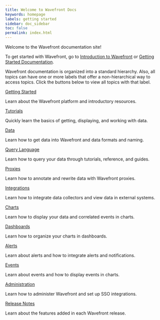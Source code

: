 ```yaml
---
title: Welcome to Wavefront Docs
keywords: homepage
labels: getting started
sidebar: doc_sidebar
toc: false
permalink: index.html
---
```


Welcome to the Wavefront documentation site!

To get started with Wavefront, go to [Introduction to Wavefront](wavefront_introduction) or [Getting Started Documentation](documentation_introductory).

Wavefront documentation is organized into a standard hierarchy. Also, all topics can have one or more labels that offer a non-hierarchical way to access topics. Click the buttons below to view all topics with that label.

<div class="row">
 <div class="col-md-3 col-sm-6">
     <div class="panel panel-default text-center">
         <div class="panel-heading">
             <span class="fa-stack fa-1x">
                   <i class="fa fa-circle fa-stack-2x landing-text-primary"></i>
                   <i class="fa fa-hourglass-start fa-stack-1x fa-inverse"></i>
             </span>
         </div>
         <div class="panel-body">
             <p><a href="label_getting%20started.html" class="btn btn-primary btn-block">Getting Started</a></p>
             <p>Learn about the Wavefront platform and introductory resources.</p>
         </div>
     </div>
 </div>
 <div class="col-md-3 col-sm-6">
     <div class="panel panel-default text-center">
         <div class="panel-heading">
             <span class="fa-stack fa-1x">
                   <i class="fa fa-circle fa-stack-2x landing-text-primary"></i>
                   <i class="fa fa-leanpub fa-stack-1x fa-inverse"></i>
             </span>
         </div>
         <div class="panel-body">
             <p><a href="label_tutorials.html" class="btn btn-primary btn-block">Tutorials</a></p>
             <p>Quickly learn the basics of getting, displaying, and working with data.</p>
         </div>
     </div>
 </div>
 <div class="col-md-3 col-sm-6">
     <div class="panel panel-default text-center">
         <div class="panel-heading">
             <span class="fa-stack fa-1x">
                   <i class="fa fa-circle fa-stack-2x landing-text-primary"></i>
                   <i class="fa fa-table fa-stack-1x fa-inverse"></i>
             </span>
         </div>
         <div class="panel-body">
             <p><a href="label_data.html" class="btn btn-primary btn-block">Data</a></p>
             <p>Learn how to get data into Wavefront and data formats and naming.</p>
         </div>
     </div>
 </div>
 <div class="col-md-3 col-sm-6">
     <div class="panel panel-default text-center">
         <div class="panel-heading">
             <span class="fa-stack fa-1x">
                   <i class="fa fa-circle fa-stack-2x landing-text-primary"></i>
                   <i class="fa fa-question fa-stack-1x fa-inverse"></i>
             </span>
         </div>
         <div class="panel-body">
             <p><a href="label_query%20language.html" class="btn btn-primary btn-block">Query Language</a></p>
             <p>Learn how to query your data through tutorials, reference, and guides.</p>
         </div>
     </div>
 </div>
 </div>
<div class="row">
 <div class="col-md-3 col-sm-6">
     <div class="panel panel-default text-center">
         <div class="panel-heading">
             <span class="fa-stack fa-1x">
                   <i class="fa fa-circle fa-stack-2x landing-text-primary"></i>
                   <i class="fa fa-cloud fa-stack-1x fa-inverse"></i>
             </span>
         </div>
         <div class="panel-body">
             <p><a href="label_proxies.html" class="btn btn-primary btn-block">Proxies</a></p>
             <p>Learn how to annotate and rewrite data with Wavefront proxies.</p>
         </div>
     </div>
 </div>
 <div class="col-md-3 col-sm-6">
     <div class="panel panel-default text-center">
         <div class="panel-heading">
             <span class="fa-stack fa-1x">
                   <i class="fa fa-circle fa-stack-2x landing-text-primary"></i>
                   <i class="fa fa-plug fa-stack-1x fa-inverse"></i>
             </span>
         </div>
         <div class="panel-body">
             <p><a href="label_integrations.html" class="btn btn-primary btn-block">Integrations</a></p>
             <p>Learn how to integrate data collectors and view data in external systems.</p>
         </div>
     </div>
 </div>
 <div class="col-md-3 col-sm-6">
     <div class="panel panel-default text-center">
         <div class="panel-heading">
             <span class="fa-stack fa-1x">
                   <i class="fa fa-circle fa-stack-2x landing-text-primary"></i>
                   <i class="fa fa-bar-chart fa-stack-1x fa-inverse"></i>
             </span>
         </div>
         <div class="panel-body">
           <p><a href="label_charts.html" class="btn btn-primary btn-block">Charts</a></p>
             <p>Learn how to display your data and correlated events in charts.</p>
         </div>
     </div>
 </div>
 <div class="col-md-3 col-sm-6">
     <div class="panel panel-default text-center">
         <div class="panel-heading">
             <span class="fa-stack fa-1x">
                   <i class="fa fa-circle fa-stack-2x landing-text-primary"></i>
                   <i class="fa fa-tachometer fa-stack-1x fa-inverse"></i>
             </span>
         </div>
         <div class="panel-body">
             <p><a href="label_dashboards.html" class="btn btn-primary btn-block">Dashboards</a></p>
             <p>Learn how to organize your charts in dashboards.</p>
         </div>
     </div>
 </div>
</div>
<div class="row">
<div class="col-md-3 col-sm-6">
   <div class="panel panel-default text-center">
       <div class="panel-heading">
           <span class="fa-stack fa-1x">
                 <i class="fa fa-circle fa-stack-2x landing-text-primary"></i>
                 <i class="fa fa-exclamation fa-stack-1x fa-inverse"></i>
           </span>
       </div>
       <div class="panel-body">
           <p><a href="label_alerts.html" class="btn btn-primary btn-block">Alerts</a></p>
           <p>Learn about alerts and how to integrate alerts and notifications.</p>
       </div>
   </div>
</div>
 <div class="col-md-3 col-sm-6">
   <div class="panel panel-default text-center">
       <div class="panel-heading">
           <span class="fa-stack fa-1x">
                 <i class="fa fa-circle fa-stack-2x landing-text-primary"></i>
                 <i class="fa fa-calendar fa-stack-1x fa-inverse"></i>
           </span>
       </div>
       <div class="panel-body">
           <p><a href="label_events.html" class="btn btn-primary btn-block">Events</a></p>
           <p>Learn about events and how to display events in charts.</p>
       </div>
   </div>
 </div>
 <div class="col-md-3 col-sm-6">
     <div class="panel panel-default text-center">
         <div class="panel-heading">
             <span class="fa-stack fa-1x">
                   <i class="fa fa-circle fa-stack-2x landing-text-primary"></i>
                   <i class="fa fa-lock fa-stack-1x fa-inverse"></i>
             </span>
         </div>
         <div class="panel-body">
             <p><a href="label_administration.html" class="btn btn-primary btn-block">Administration</a></p>
             <p>Learn how to administer Wavefront and set up SSO integrations.</p>
         </div>
     </div>
  </div>
  <div class="col-md-3 col-sm-6">
      <div class="panel panel-default text-center">
          <div class="panel-heading">
              <span class="fa-stack fa-1x">
                    <i class="fa fa-circle fa-stack-2x landing-text-primary"></i>
                    <i class="fa fa-newspaper-o fa-stack-1x fa-inverse"></i>
              </span>
          </div>
          <div class="panel-body">
              <p><a href="label_release%20notes.html" class="btn btn-primary btn-block">Release Notes</a></p>
              <p>Learn about the features added in each Wavefront release.</p>
          </div>
      </div>
  </div>
</div>

<!--
Welcome to the Wavefront documentation site!

To get started with Wavefront, go to [Introduction to Wavefront](wavefront_introduction) or [Welcome to Wavefront Docs](wavefront_documentation).

To send feedback on the documentation, click the <i class="fa fa-envelope-o"/> **Feedback** button or file in issue in our [GitHub repo](https://github.com/wavefrontHQ/docs/issues).

To contact support, click the <i class="fa fa-envelope-o"/> **Support** button to send email to [support@wavefront.com](mailto:support@wavefront.com) or visit the [Wavefront Community](https://community.wavefront.com/welcome).

-->
